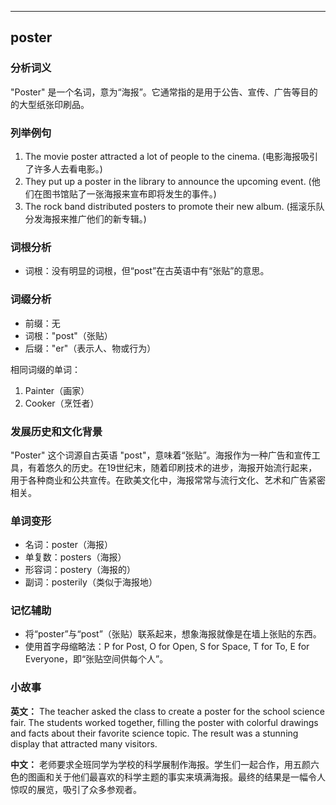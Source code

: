 
---------------
## poster
### 分析词义
"Poster" 是一个名词，意为“海报”。它通常指的是用于公告、宣传、广告等目的的大型纸张印刷品。

### 列举例句
1. The movie poster attracted a lot of people to the cinema.
   (电影海报吸引了许多人去看电影。)
2. They put up a poster in the library to announce the upcoming event.
   (他们在图书馆贴了一张海报来宣布即将发生的事件。)
3. The rock band distributed posters to promote their new album.
   (摇滚乐队分发海报来推广他们的新专辑。)

### 词根分析
- 词根：没有明显的词根，但“post”在古英语中有“张贴”的意思。

### 词缀分析
- 前缀：无
- 词根："post"（张贴）
- 后缀："er"（表示人、物或行为）

相同词缀的单词：
1. Painter（画家）
2. Cooker（烹饪者）

### 发展历史和文化背景
"Poster" 这个词源自古英语 "post"，意味着“张贴”。海报作为一种广告和宣传工具，有着悠久的历史。在19世纪末，随着印刷技术的进步，海报开始流行起来，用于各种商业和公共宣传。在欧美文化中，海报常常与流行文化、艺术和广告紧密相关。

### 单词变形
- 名词：poster（海报）
- 单复数：posters（海报）
- 形容词：postery（海报的）
- 副词：posterily（类似于海报地）

### 记忆辅助
- 将“poster”与“post”（张贴）联系起来，想象海报就像是在墙上张贴的东西。
- 使用首字母缩略法：P for Post, O for Open, S for Space, T for To, E for Everyone，即“张贴空间供每个人”。

### 小故事
**英文：**
The teacher asked the class to create a poster for the school science fair. The students worked together, filling the poster with colorful drawings and facts about their favorite science topic. The result was a stunning display that attracted many visitors.

**中文：**
老师要求全班同学为学校的科学展制作海报。学生们一起合作，用五颜六色的图画和关于他们最喜欢的科学主题的事实来填满海报。最终的结果是一幅令人惊叹的展览，吸引了众多参观者。

